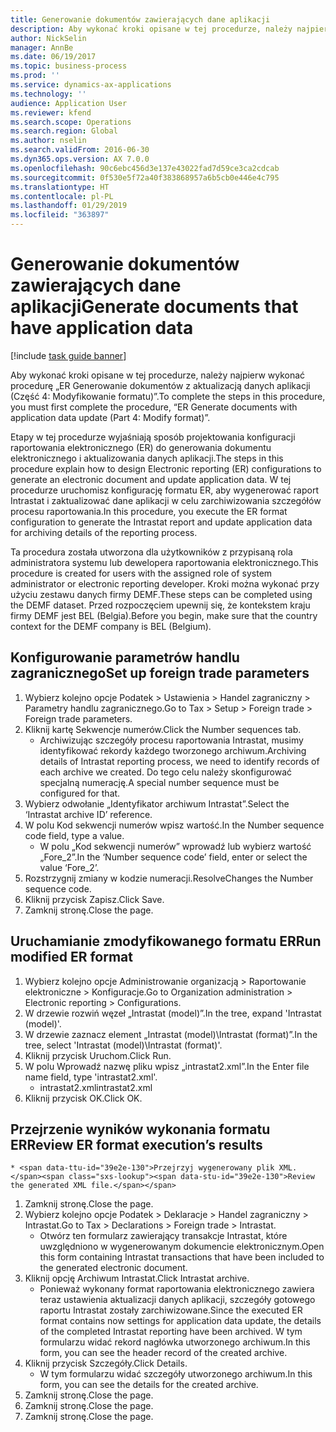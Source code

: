 ```yaml
---
title: Generowanie dokumentów zawierających dane aplikacji
description: Aby wykonać kroki opisane w tej procedurze, należy najpierw wykonać procedurę „ER Generowanie dokumentów z aktualizacją danych aplikacji (Część 4 — Modyfikowanie formatu)”.
author: NickSelin
manager: AnnBe
ms.date: 06/19/2017
ms.topic: business-process
ms.prod: ''
ms.service: dynamics-ax-applications
ms.technology: ''
audience: Application User
ms.reviewer: kfend
ms.search.scope: Operations
ms.search.region: Global
ms.author: nselin
ms.search.validFrom: 2016-06-30
ms.dyn365.ops.version: AX 7.0.0
ms.openlocfilehash: 90c6ebc456d3e137e43022fad7d59ce3ca2cdcab
ms.sourcegitcommit: 0f530e5f72a40f383868957a6b5cb0e446e4c795
ms.translationtype: HT
ms.contentlocale: pl-PL
ms.lasthandoff: 01/29/2019
ms.locfileid: "363897"
---
```

# <a name="generate-documents-that-have-application-data"></a><span data-ttu-id="39e2e-103">Generowanie dokumentów zawierających dane aplikacji</span><span class="sxs-lookup"><span data-stu-id="39e2e-103">Generate documents that have application data</span></span>

[!include [task guide banner](../../includes/task-guide-banner.md)]

<span data-ttu-id="39e2e-104">Aby wykonać kroki opisane w tej procedurze, należy najpierw wykonać procedurę „ER Generowanie dokumentów z aktualizacją danych aplikacji (Część 4: Modyfikowanie formatu)”.</span><span class="sxs-lookup"><span data-stu-id="39e2e-104">To complete the steps in this procedure, you must first complete the procedure, “ER Generate documents with application data update (Part 4: Modify format)”.</span></span>



<span data-ttu-id="39e2e-105">Etapy w tej procedurze wyjaśniają sposób projektowania konfiguracji raportowania elektronicznego (ER) do generowania dokumentu elektronicznego i aktualizowania danych aplikacji.</span><span class="sxs-lookup"><span data-stu-id="39e2e-105">The steps in this procedure explain how to design Electronic reporting (ER) configurations to generate an electronic document and update application data.</span></span> <span data-ttu-id="39e2e-106">W tej procedurze uruchomisz konfigurację formatu ER, aby wygenerować raport Intrastat i zaktualizować dane aplikacji w celu zarchiwizowania szczegółów procesu raportowania.</span><span class="sxs-lookup"><span data-stu-id="39e2e-106">In this procedure, you execute the ER format configuration to generate the Intrastat report and update application data for archiving details of the reporting process.</span></span>



<span data-ttu-id="39e2e-107">Ta procedura została utworzona dla użytkowników z przypisaną rola administratora systemu lub dewelopera raportowania elektronicznego.</span><span class="sxs-lookup"><span data-stu-id="39e2e-107">This procedure is created for users with the assigned role of system administrator or electronic reporting developer.</span></span> <span data-ttu-id="39e2e-108">Kroki można wykonać przy użyciu zestawu danych firmy DEMF.</span><span class="sxs-lookup"><span data-stu-id="39e2e-108">These steps can be completed using the DEMF dataset.</span></span> <span data-ttu-id="39e2e-109">Przed rozpoczęciem upewnij się, że kontekstem kraju firmy DEMF jest BEL (Belgia).</span><span class="sxs-lookup"><span data-stu-id="39e2e-109">Before you begin, make sure that the country context for the DEMF company is BEL (Belgium).</span></span>


## <a name="set-up-foreign-trade-parameters"></a><span data-ttu-id="39e2e-110">Konfigurowanie parametrów handlu zagranicznego</span><span class="sxs-lookup"><span data-stu-id="39e2e-110">Set up foreign trade parameters</span></span>
1. <span data-ttu-id="39e2e-111">Wybierz kolejno opcje Podatek > Ustawienia > Handel zagraniczny > Parametry handlu zagranicznego.</span><span class="sxs-lookup"><span data-stu-id="39e2e-111">Go to Tax > Setup > Foreign trade > Foreign trade parameters.</span></span>
2. <span data-ttu-id="39e2e-112">Kliknij kartę Sekwencje numerów.</span><span class="sxs-lookup"><span data-stu-id="39e2e-112">Click the Number sequences tab.</span></span>
    * <span data-ttu-id="39e2e-113">Archiwizując szczegóły procesu raportowania Intrastat, musimy identyfikować rekordy każdego tworzonego archiwum.</span><span class="sxs-lookup"><span data-stu-id="39e2e-113">Archiving details of Intrastat reporting process, we need to identify records of each archive we created.</span></span> <span data-ttu-id="39e2e-114">Do tego celu należy skonfigurować specjalną numerację.</span><span class="sxs-lookup"><span data-stu-id="39e2e-114">A special number sequence must be configured for that.</span></span>  
3. <span data-ttu-id="39e2e-115">Wybierz odwołanie „Identyfikator archiwum Intrastat”.</span><span class="sxs-lookup"><span data-stu-id="39e2e-115">Select the ‘Intrastat archive ID’ reference.</span></span>
4. <span data-ttu-id="39e2e-116">W polu Kod sekwencji numerów wpisz wartość.</span><span class="sxs-lookup"><span data-stu-id="39e2e-116">In the Number sequence code field, type a value.</span></span>
    * <span data-ttu-id="39e2e-117">W polu „Kod sekwencji numerów” wprowadź lub wybierz wartość „Fore_2”.</span><span class="sxs-lookup"><span data-stu-id="39e2e-117">In the ‘Number sequence code’ field, enter or select the value ‘Fore_2’.</span></span>  
5. <span data-ttu-id="39e2e-118">Rozstrzygnij zmiany w kodzie numeracji.</span><span class="sxs-lookup"><span data-stu-id="39e2e-118">ResolveChanges the Number sequence code.</span></span>
6. <span data-ttu-id="39e2e-119">Kliknij przycisk Zapisz.</span><span class="sxs-lookup"><span data-stu-id="39e2e-119">Click Save.</span></span>
7. <span data-ttu-id="39e2e-120">Zamknij stronę.</span><span class="sxs-lookup"><span data-stu-id="39e2e-120">Close the page.</span></span>

## <a name="run-modified-er-format"></a><span data-ttu-id="39e2e-121">Uruchamianie zmodyfikowanego formatu ER</span><span class="sxs-lookup"><span data-stu-id="39e2e-121">Run modified ER format</span></span>
1. <span data-ttu-id="39e2e-122">Wybierz kolejno opcje Administrowanie organizacją > Raportowanie elektroniczne > Konfiguracje.</span><span class="sxs-lookup"><span data-stu-id="39e2e-122">Go to Organization administration > Electronic reporting > Configurations.</span></span>
2. <span data-ttu-id="39e2e-123">W drzewie rozwiń węzeł „Intrastat (model)”.</span><span class="sxs-lookup"><span data-stu-id="39e2e-123">In the tree, expand 'Intrastat (model)'.</span></span>
3. <span data-ttu-id="39e2e-124">W drzewie zaznacz element „Intrastat (model)\Intrastat (format)”.</span><span class="sxs-lookup"><span data-stu-id="39e2e-124">In the tree, select 'Intrastat (model)\Intrastat (format)'.</span></span>
4. <span data-ttu-id="39e2e-125">Kliknij przycisk Uruchom.</span><span class="sxs-lookup"><span data-stu-id="39e2e-125">Click Run.</span></span>
5. <span data-ttu-id="39e2e-126">W polu Wprowadź nazwę pliku wpisz „intrastat2.xml”.</span><span class="sxs-lookup"><span data-stu-id="39e2e-126">In the Enter file name field, type 'intrastat2.xml'.</span></span>
    * <span data-ttu-id="39e2e-127">intrastat2.xml</span><span class="sxs-lookup"><span data-stu-id="39e2e-127">intrastat2.xml</span></span>  
6. <span data-ttu-id="39e2e-128">Kliknij przycisk OK.</span><span class="sxs-lookup"><span data-stu-id="39e2e-128">Click OK.</span></span>

## <a name="review-er-format-executions-results"></a><span data-ttu-id="39e2e-129">Przejrzenie wyników wykonania formatu ER</span><span class="sxs-lookup"><span data-stu-id="39e2e-129">Review ER format execution’s results</span></span>
    * <span data-ttu-id="39e2e-130">Przejrzyj wygenerowany plik XML.</span><span class="sxs-lookup"><span data-stu-id="39e2e-130">Review the generated XML file.</span></span>  
1. <span data-ttu-id="39e2e-131">Zamknij stronę.</span><span class="sxs-lookup"><span data-stu-id="39e2e-131">Close the page.</span></span>
2. <span data-ttu-id="39e2e-132">Wybierz kolejno opcje Podatek > Deklaracje > Handel zagraniczny > Intrastat.</span><span class="sxs-lookup"><span data-stu-id="39e2e-132">Go to Tax > Declarations > Foreign trade > Intrastat.</span></span>
    * <span data-ttu-id="39e2e-133">Otwórz ten formularz zawierający transakcje Intrastat, które uwzględniono w wygenerowanym dokumencie elektronicznym.</span><span class="sxs-lookup"><span data-stu-id="39e2e-133">Open this form containing Intrastat transactions that have been included to the generated electronic document.</span></span>  
3. <span data-ttu-id="39e2e-134">Kliknij opcję Archiwum Intrastat.</span><span class="sxs-lookup"><span data-stu-id="39e2e-134">Click Intrastat archive.</span></span>
    * <span data-ttu-id="39e2e-135">Ponieważ wykonany format raportowania elektronicznego zawiera teraz ustawienia aktualizacji danych aplikacji, szczegóły gotowego raportu Intrastat zostały zarchiwizowane.</span><span class="sxs-lookup"><span data-stu-id="39e2e-135">Since the executed ER format contains now settings for application data update, the details of the completed Intrastat reporting have been archived.</span></span> <span data-ttu-id="39e2e-136">W tym formularzu widać rekord nagłówka utworzonego archiwum.</span><span class="sxs-lookup"><span data-stu-id="39e2e-136">In this form, you can see the header record of the created archive.</span></span>  
4. <span data-ttu-id="39e2e-137">Kliknij przycisk Szczegóły.</span><span class="sxs-lookup"><span data-stu-id="39e2e-137">Click Details.</span></span>
    * <span data-ttu-id="39e2e-138">W tym formularzu widać szczegóły utworzonego archiwum.</span><span class="sxs-lookup"><span data-stu-id="39e2e-138">In this form, you can see the details for the created archive.</span></span>  
5. <span data-ttu-id="39e2e-139">Zamknij stronę.</span><span class="sxs-lookup"><span data-stu-id="39e2e-139">Close the page.</span></span>
6. <span data-ttu-id="39e2e-140">Zamknij stronę.</span><span class="sxs-lookup"><span data-stu-id="39e2e-140">Close the page.</span></span>
7. <span data-ttu-id="39e2e-141">Zamknij stronę.</span><span class="sxs-lookup"><span data-stu-id="39e2e-141">Close the page.</span></span>

